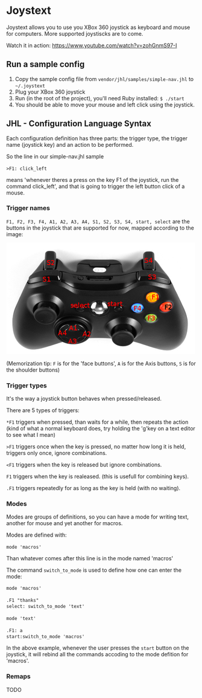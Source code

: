 # Joystext

Joystext allows you to use you XBox 360 joystick as keyboard and mouse for computers. More supported joystiscks are to come.

Watch it in action: https://www.youtube.com/watch?v=zohGnmS97-I

## Run a sample config

1. Copy the sample config file from `vendor/jhl/samples/simple-nav.jhl` to `~/.joystext`
2. Plug your XBox 360 joystick
3. Run (in the root of the project), you'll need Ruby installed: `$ ./start`
4. You should be able to move your mouse and left click using the joystick.

## JHL - Configuration Language Syntax

Each configuration definition has three parts: the trigger type, the trigger name (joystick key) and an action to be performed.

So the line in our simple-nav.jhl sample

`>F1: click_left`

means 'whenever theres a press on the key F1 of the joystick, run the command click_left', and that is going to trigger the left button click of a mouse.


### Trigger names

`F1, F2, F3, F4, A1, A2, A3, A4, S1, S2, S3, S4, start, select` are the buttons in the joystick that are supported for now, mapped according to the image:

![mapped-keys](mapped-joystick.jpg)

(Memorization tip: `F` is for the 'face buttons', `A` is for the Axis buttons, `S` is for the shoulder buttons)


### Trigger types

It's the way a joystick button behaves when pressed/released.

There are 5 types of triggers:

`*F1` triggers when pressed, than waits for a while, then repeats the action (kind of what a normal keyboard does, try holding the 'g'key on a text editor to see what I mean)

`>F1` triggers once when the key is pressed, no matter how long it is held, triggers only once, ignore combinations.

`<F1` triggers when the key is released but ignore combinations.

`F1` triggers when the key is realeased. (this is usefull for combining keys).

`.F1` triggers repeatedly for as long as the key is held (with no waiting).

### Modes

Modes are groups of definitions, so you can have a mode for writing text, another for mouse and yet another for macros.

Modes are defined with:

`mode 'macros'`

Than whatever comes after this line is in the mode named 'macros'

The command `switch_to_mode` is used to define how one can enter the mode:

```
mode 'macros'

.F1 "thanks"
select: switch_to_mode 'text'

mode 'text'

.F1: a
start:switch_to_mode 'macros'
```

In the above example, whenever the user presses the `start` button on the joystick, it will rebind all the commands accoding to the mode defition for 'macros'.

### Remaps

TODO